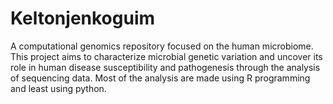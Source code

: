 # Keltonjenkoguim
A computational genomics repository focused on the human microbiome. This project aims to characterize microbial genetic variation and uncover its role in human disease susceptibility and pathogenesis through the analysis of sequencing data.
Most of the analysis are made using R programming and least using python.

